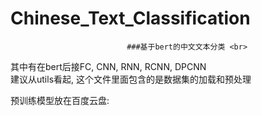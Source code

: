 # Chinese_Text_Classification
                              ###基于bert的中文文本分类 <br>
  其中有在bert后接FC, CNN, RNN, RCNN, DPCNN<br>
  建议从utils看起, 这个文件里面包含的是数据集的加载和预处理<br>
  
预训练模型放在百度云盘:
